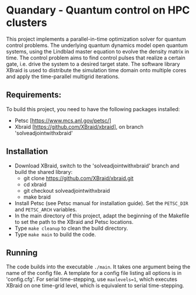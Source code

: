 # Quandary - Quantum control on HPC clusters
This project implements a parallel-in-time optimization solver for quantum control problems. The underlying quantum dynamics model open quantum systems, using the Lindblad master equation to evolve the density matrix in time. The control problem aims to find control pulses that realize a certain gate, i.e. drive the system to a desired target state. The software library XBraid is used to distribute the simulation time domain onto multiple cores and apply the time-parallel multigrid iterations.

## Requirements:
To build this project, you need to have the following packages installed:
* Petsc [https://www.mcs.anl.gov/petsc/]
* Xbraid [https://github.com/XBraid/xbraid], on branch 'solveadjointwithxbraid'

## Installation
* Download XBraid, switch to the 'solveadjointwithxbraid' branch and build the shared library:
    - git clone https://github.com/XBraid/xbraid.git
    - cd xbraid
    - git checkout solveadjointwithxbraid
    - make braid
* Install Petsc (see Petsc manual for installation guide). Set the `PETSC_DIR` and `PETSC_ARCH` variables.
* In the main directory of this project, adapt the beginning of the Makefile to set the path to the XBraid and Petsc locations. 
* Type `make cleanup` to clean the build directory.
* Type `make main` to build the code. 

## Running
The code builds into the executable `./main`. It takes one argument being the name of the config file. A template for a config file listing all options is in 'config.cfg'. For serial time-stepping, use `maxlevels=1`, which executes XBraid on one time-grid level, which is equivalent to serial time-stepping. 

